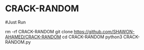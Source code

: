 # CRACK-RANDOM

#Just Run

rm -rf CRACK-RANDOM
git clone https://github.com/SHAWON-AHAMED/CRACK-RANDOM
cd CRACK-RANDOM
python3 CRACK-RANDOM.py
